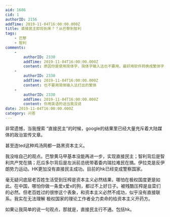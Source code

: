 ```yaml
---
aid: 1686
cid: 1
authorID: 2156
addTime: 2019-11-04T16:00:00.000Z
title: 直接民主即将到来？？从巴黎到智利
tags:
    - 巴黎
    - 智利
comments:
    -
        authorID: 2330
        addTime: 2019-11-04T16:00:00.000Z
        content: 原因你是使用简体字，简体字输入法也不要用，最好用软件转换成繁体字，再搜索
    -
        authorID: 2330
        addTime: 2019-11-04T16:00:00.000Z
        content: 也不要用简体输入法打出的繁体
    -
        authorID: 2330
        addTime: 2019-11-04T16:00:00.000Z
        content: 你用英语的话当我没说
date: 2019-11-04T16:00:00.000Z
category: 问答
---
```


非常遗憾，当我搜索 “直接民主”的时候，google的结果里已经大量充斥着大陆媒体的政治宣传文章。

甚至连ted这种鸡汤网都一路黑资本主义。

我没啥自己的观点。巴黎黄马甲基本没能再进一步，实现直接民主；智利背后是智利共产党在搞；厄瓜多尔背后是左派前总统带着委内瑞拉难民在搞。伊拉克是反伊朗势力运动。HK更加没有直接民主成功。目前的hk已经变成警察国家。

毫无疑问底层老百姓生活受到压榨是资本主义必然结果，哪怕在极权国度更是如此。在中国，哪怕你做一条爱x爱x的狗，都过不上好日子。被残酷压榨是韭菜们的必然。但老百姓过的很惨这个表象，和资本主义必然不成功，似乎没有直接联系。我实在无法理解 极权国家的理论工作者全力卖命的给资本主义开药方。

如果让我简单的说一句观点，那就是，直接民主行不通。包括hk。
